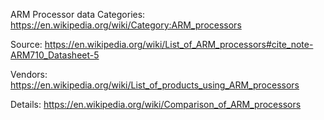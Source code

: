 ARM Processor data
Categories: https://en.wikipedia.org/wiki/Category:ARM_processors

Source: https://en.wikipedia.org/wiki/List_of_ARM_processors#cite_note-ARM710_Datasheet-5

Vendors: https://en.wikipedia.org/wiki/List_of_products_using_ARM_processors

Details: https://en.wikipedia.org/wiki/Comparison_of_ARM_processors
